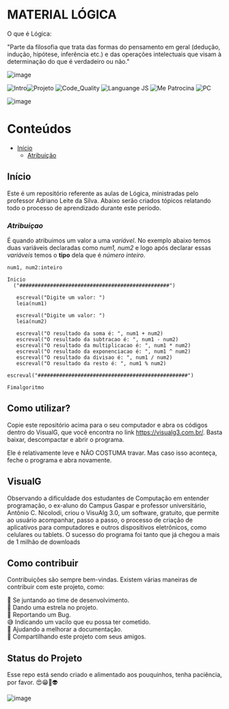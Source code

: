 # MATERIAL LÓGICA

O que é Lógica:

"Parte da filosofia que trata das formas do pensamento em geral (dedução, indução, hipótese, inferência etc.) e das operações intelectuais que visam à determinação do que é verdadeiro ou não."

![image](https://user-images.githubusercontent.com/77402918/107370978-725f9b00-6ac2-11eb-833a-9da9bfc0683f.png)

![Intro](https://img.shields.io/badge/Version-0.0.1-F21B3F)![Projeto](https://img.shields.io/badge/Projeto-Lógica-08BDBD) ![Code_Quality](https://img.shields.io/badge/Code_Quality-Easy-3A5683) ![Languange JS](https://img.shields.io/badge/Language-Portugol-F7DF1E) ![Me Patrocina](https://img.shields.io/badge/Intel-Core_i5_10th-0071C5?style=flat-square&logo=intel&logoColor=white) ![PC](https://img.shields.io/badge/Windows-ACER_Aspire_3-0078D6?style=flat-square&logo=windows&logoColor=white)
<!-- APAGAR ESSA FOTO E COLOCAR UM SCREENSHOT DO PROJETO -->
![image](https://user-images.githubusercontent.com/77402918/107371316-eac65c00-6ac2-11eb-81f4-1cd1834e64d8.png)
<!-- APAGAR ESSA FOTO E COLOCAR UM SCREENSHOT DO PROJETO -->

# Conteúdos
- [Início](#instalação)
    - [Atribuição](#Atribuicao)

## Início 

Este é um repositório referente as aulas de Lógica, ministradas pelo professor Adriano Leite da Silva. Abaixo serão criados tópicos relatando todo o processo de aprendizado durante este período.

### _Atribuiçao_

É quando atribuimos um valor a uma _variável_.
No exemplo abaixo temos duas variáveis declaradas como  *num1, num2* e logo após declarar essas _variáveis_ temos o **tipo** dela que é _número inteiro_.
```
num1, num2:inteiro

Inicio
  ("#################################################")

   escreval("Digite um valor: ")
   leia(num1)

   escreval("Digite um valor: ")
   leia(num2)

   escreval("O resultado da soma é: ", num1 + num2)
   escreval("O resultado da subtracao é: ", num1 - num2)
   escreval("O resultado da multiplicacao é: ", num1 * num2)
   escreval("O resultado da exponenciacao é: ", num1 ^ num2)
   escreval("O resultado da divisao é: ", num1 / num2)
   escreval("O resultado da resto é: ", num1 % num2)

escreval("#################################################")

Fimalgoritmo
```

## Como utilizar?

Copie este repositório acima para o seu computador e abra os códigos dentro do VisualG, que você encontra no link https://visualg3.com.br/. Basta baixar, descompactar e abrir o programa.

Ele é relativamente leve e NÃO COSTUMA travar. Mas caso isso aconteça, feche o programa e abra novamente.

## VisualG

Observando a dificuldade dos estudantes de Computação em entender programação, o ex-aluno do Campus Gaspar e professor universitário, Antônio C. Nicolodi, criou o VisuAlg 3.0, um software, gratuito, que permite ao usuário acompanhar, passo a passo, o processo de criação de aplicativos para computadores e outros dispositivos eletrônicos, como celulares ou tablets. O sucesso do programa foi tanto que já chegou a mais de 1 milhão de downloads

## Como contribuir

Contribuições são sempre bem-vindas. Existem várias maneiras de contribuir com este projeto, como:

💪 Se juntando ao time de desenvolvimento.<br />
🌟 Dando uma estrela no projeto.<br />
🐛 Reportando um Bug.<br />
😅 Indicando um vacilo que eu possa ter cometido.<br />
📄 Ajudando a melhorar a documentação.<br />
🚀 Compartilhando este projeto com seus amigos.<br />

## Status do Projeto

Esse repo está sendo criado e alimentado aos pouquinhos, tenha paciência, por favor. 😍😁💜👽

![image](https://user-images.githubusercontent.com/77402918/107378313-9c1cc000-6aca-11eb-999a-052c7ac60e22.png)
